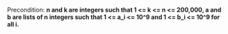 Precondition: **n and k are integers such that 1 <= k <= n <= 200,000, a and b are lists of n integers such that 1 <= a_i <= 10^9 and 1 <= b_i <= 10^9 for all i.**